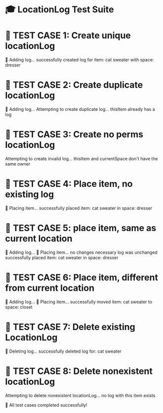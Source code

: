 🎓 LocationLog Test Suite
========================

🧪 TEST CASE 1: Create unique locationLog
==================================
📝 Adding log...
successfully created log for item: cat sweater with space: dresser

🧪 TEST CASE 2: Create duplicate locationLog
==================================
📝 Adding log...
Attempting to create duplicate log...
thisItem already has a log

🧪 TEST CASE 3: Create no perms locationLog
==================================
Attempting to create invalid log...
thisItem and currentSpace don't have the same owner

🧪 TEST CASE 4: Place item, no existing log
==================================
📝 Placing item...
successfully placed item: cat sweater in space: dresser

🧪 TEST CASE 5: place item, same as current location
==================================
📝 Adding log...
📝 Placing item...
no changes necessary
log was unchanged
successfully placed item: cat sweater in space: dresser

🧪 TEST CASE 6: Place item, different from current location
==================================
📝 Adding log...
📝 Placing item...
successfully moved item: cat sweater to space: closet

🧪 TEST CASE 7: Delete existing LocationLog
==================================
📝 Deleting log...
successfully deleted log for: cat sweater

🧪 TEST CASE 8: Delete nonexistent locationLog
==================================
Attempting to delete nonexistent locationLog...
no log with this item exists

🎉 All test cases completed successfully!